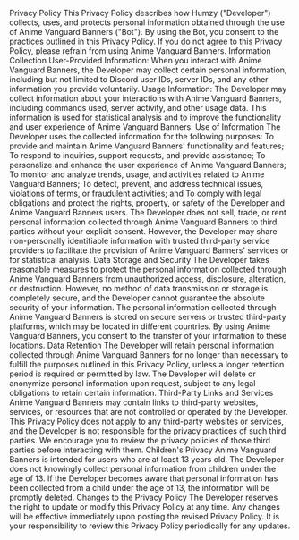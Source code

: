 Privacy Policy
This Privacy Policy describes how Humzy ("Developer") collects, uses, and protects personal information obtained through the use of Anime Vanguard Banners ("Bot"). By using the Bot, you consent to the practices outlined in this Privacy Policy. If you do not agree to this Privacy Policy, please refrain from using Anime Vanguard Banners.
Information Collection
User-Provided Information: When you interact with Anime Vanguard Banners, the Developer may collect certain personal information, including but not limited to Discord user IDs, server IDs, and any other information you provide voluntarily.
Usage Information: The Developer may collect information about your interactions with Anime Vanguard Banners, including commands used, server activity, and other usage data. This information is used for statistical analysis and to improve the functionality and user experience of Anime Vanguard Banners.
Use of Information
The Developer uses the collected information for the following purposes:
To provide and maintain Anime Vanguard Banners' functionality and features;
To respond to inquiries, support requests, and provide assistance;
To personalize and enhance the user experience of Anime Vanguard Banners;
To monitor and analyze trends, usage, and activities related to Anime Vanguard Banners;
To detect, prevent, and address technical issues, violations of terms, or fraudulent activities; and
To comply with legal obligations and protect the rights, property, or safety of the Developer and Anime Vanguard Banners users.
The Developer does not sell, trade, or rent personal information collected through Anime Vanguard Banners to third parties without your explicit consent. However, the Developer may share non-personally identifiable information with trusted third-party service providers to facilitate the provision of Anime Vanguard Banners' services or for statistical analysis.
Data Storage and Security
The Developer takes reasonable measures to protect the personal information collected through Anime Vanguard Banners from unauthorized access, disclosure, alteration, or destruction. However, no method of data transmission or storage is completely secure, and the Developer cannot guarantee the absolute security of your information.
The personal information collected through Anime Vanguard Banners is stored on secure servers or trusted third-party platforms, which may be located in different countries. By using Anime Vanguard Banners, you consent to the transfer of your information to these locations.
Data Retention
The Developer will retain personal information collected through Anime Vanguard Banners for no longer than necessary to fulfill the purposes outlined in this Privacy Policy, unless a longer retention period is required or permitted by law.
The Developer will delete or anonymize personal information upon request, subject to any legal obligations to retain certain information.
Third-Party Links and Services
Anime Vanguard Banners may contain links to third-party websites, services, or resources that are not controlled or operated by the Developer. This Privacy Policy does not apply to any third-party websites or services, and the Developer is not responsible for the privacy practices of such third parties. We encourage you to review the privacy policies of those third parties before interacting with them.
Children's Privacy
Anime Vanguard Banners is intended for users who are at least 13 years old. The Developer does not knowingly collect personal information from children under the age of 13. If the Developer becomes aware that personal information has been collected from a child under the age of 13, the information will be promptly deleted.
Changes to the Privacy Policy
The Developer reserves the right to update or modify this Privacy Policy at any time. Any changes will be effective immediately upon posting the revised Privacy Policy. It is your responsibility to review this Privacy Policy periodically for any updates.
